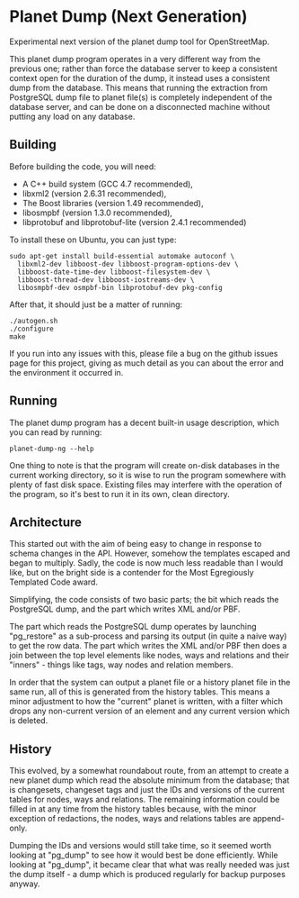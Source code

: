 Planet Dump (Next Generation)
=============================

Experimental next version of the planet dump tool for OpenStreetMap.

This planet dump program operates in a very different way from the
previous one; rather than force the database server to keep a
consistent context open for the duration of the dump, it instead uses
a consistent dump from the database. This means that running the
extraction from PostgreSQL dump file to planet file(s) is completely
independent of the database server, and can be done on a disconnected
machine without putting any load on any database.

Building
--------

Before building the code, you will need:

* A C++ build system (GCC 4.7 recommended),
* libxml2 (version 2.6.31 recommended),
* The Boost libraries (version 1.49 recommended),
* libosmpbf (version 1.3.0 recommended),
* libprotobuf and libprotobuf-lite (version 2.4.1 recommended)

To install these on Ubuntu, you can just type:

    sudo apt-get install build-essential automake autoconf \
      libxml2-dev libboost-dev libboost-program-options-dev \
      libboost-date-time-dev libboost-filesystem-dev \
      libboost-thread-dev libboost-iostreams-dev \
      libosmpbf-dev osmpbf-bin libprotobuf-dev pkg-config

After that, it should just be a matter of running:

    ./autogen.sh
    ./configure
    make
  
If you run into any issues with this, please file a bug on the github
issues page for this project, giving as much detail as you can about
the error and the environment it occurred in.

Running
-------

The planet dump program has a decent built-in usage description, which
you can read by running:

    planet-dump-ng --help

One thing to note is that the program will create on-disk databases in
the current working directory, so it is wise to run the program
somewhere with plenty of fast disk space. Existing files may interfere
with the operation of the program, so it's best to run it in its own,
clean directory.

Architecture
------------

This started out with the aim of being easy to change in response to
schema changes in the API. However, somehow the templates escaped and
began to multiply. Sadly, the code is now much less readable than I
would like, but on the bright side is a contender for the Most
Egregiously Templated Code award.

Simplifying, the code consists of two basic parts; the bit which reads
the PostgreSQL dump, and the part which writes XML and/or PBF.

The part which reads the PostgreSQL dump operates by launching
"pg_restore" as a sub-process and parsing its output (in quite a naive
way) to get the row data. The part which writes the XML and/or PBF then
does a join between the top level elements like nodes, ways and
relations and their "inners" - things like tags, way nodes and relation
members.

In order that the system can output a planet file or a history planet
file in the same run, all of this is generated from the history
tables. This means a minor adjustment to how the "current" planet is
written, with a filter which drops any non-current version of an
element and any current version which is deleted.

History
-------

This evolved, by a somewhat roundabout route, from an attempt to
create a new planet dump which read the absolute minimum from the
database; that is changesets, changeset tags and just the IDs and
versions of the current tables for nodes, ways and relations. The
remaining information could be filled in at any time from the history
tables because, with the minor exception of redactions, the nodes,
ways and relations tables are append-only.

Dumping the IDs and versions would still take time, so it seemed worth
looking at "pg_dump" to see how it would best be done
efficiently. While looking at "pg_dump", it became clear that what was
really needed was just the dump itself - a dump which is produced
regularly for backup purposes anyway.

